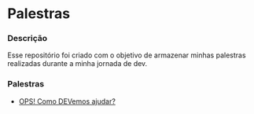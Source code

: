 # Palestras

### Descrição
Esse repositório foi criado com o objetivo de armazenar minhas palestras realizadas durante a minha jornada de dev.

### Palestras
- [OPS! Como DEVemos ajudar?](https://github.com/ItaloBruno/ops)
